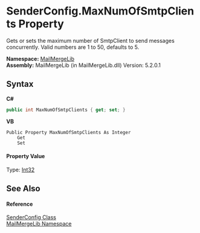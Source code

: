 # SenderConfig.MaxNumOfSmtpClients Property 
 

Gets or sets the maximum number of SmtpClient to send messages concurrently. Valid numbers are 1 to 50, defaults to 5.

**Namespace:**&nbsp;<a href="31c6ebbe-d683-7561-7308-5a5ee1f76bf5">MailMergeLib</a><br />**Assembly:**&nbsp;MailMergeLib (in MailMergeLib.dll) Version: 5.2.0.1

## Syntax

**C#**<br />
``` C#
public int MaxNumOfSmtpClients { get; set; }
```

**VB**<br />
``` VB
Public Property MaxNumOfSmtpClients As Integer
	Get
	Set
```


#### Property Value
Type: <a href="http://msdn2.microsoft.com/en-us/library/td2s409d" target="_blank">Int32</a>

## See Also


#### Reference
<a href="73aa3de0-d281-a929-3ce3-ceec3337bc3b">SenderConfig Class</a><br /><a href="31c6ebbe-d683-7561-7308-5a5ee1f76bf5">MailMergeLib Namespace</a><br />